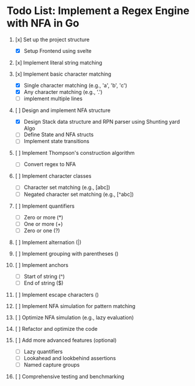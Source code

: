 # Todo List: Implement a Regex Engine with NFA in Go

1. [x] Set up the project structure
   - [x] Setup Frontend using svelte
2. [x] Implement literal string matching

3. [x] Implement basic character matching
   - [x] Single character matching (e.g., 'a', 'b', 'c')
   - [x] Any character matching (e.g., '.')
   - [ ] implement multiple lines

4. [ ] Design and implement NFA structure
   - [x] Design Stack data structure and RPN parser using Shunting yard Algo
   - [ ] Define State and NFA structs
   - [ ] Implement state transitions

5. [ ] Implement Thompson's construction algorithm
   - [ ] Convert regex to NFA

6. [ ] Implement character classes
   - [ ] Character set matching (e.g., [abc])
   - [ ] Negated character set matching (e.g., [^abc])

7. [ ] Implement quantifiers
   - [ ] Zero or more (*)
   - [ ] One or more (+)
   - [ ] Zero or one (?)

8. [ ] Implement alternation (|)

9.  [ ] Implement grouping with parentheses ()

10. [ ] Implement anchors
    - [ ] Start of string (^)
    - [ ] End of string ($)

11. [ ] Implement escape characters (\)

12. [ ] Implement NFA simulation for pattern matching

13. [ ] Optimize NFA simulation (e.g., lazy evaluation)

14. [ ] Refactor and optimize the code

15. [ ] Add more advanced features (optional)
    - [ ] Lazy quantifiers
    - [ ] Lookahead and lookbehind assertions
    - [ ] Named capture groups

16. [ ] Comprehensive testing and benchmarking
